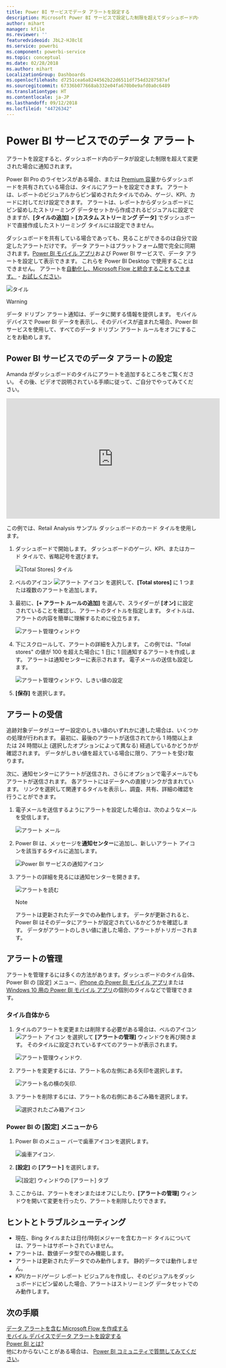 ```yaml
---
title: Power BI サービスでデータ アラートを設定する
description: Microsoft Power BI サービスで設定した制限を超えてダッシュボード内のデータが変更された場合に通知されるように、アラートを設定する方法について説明します。
author: mihart
manager: kfile
ms.reviewer: ''
featuredvideoid: JbL2-HJ8clE
ms.service: powerbi
ms.component: powerbi-service
ms.topic: conceptual
ms.date: 02/28/2018
ms.author: mihart
LocalizationGroup: Dashboards
ms.openlocfilehash: d7251cea6a8244562b22d6511df754d3287587af
ms.sourcegitcommit: 67336b077668ab332e04fa670b0e9afd0a0c6489
ms.translationtype: HT
ms.contentlocale: ja-JP
ms.lasthandoff: 09/12/2018
ms.locfileid: "44726342"
---
```

# <a name="data-alerts-in-power-bi-service"></a>Power BI サービスでのデータ アラート
アラートを設定すると、ダッシュボード内のデータが設定した制限を超えて変更された場合に通知されます。 

Power BI Pro のライセンスがある場合、または [Premium 容量](service-premium.md)からダッシュボードを共有されている場合は、タイルにアラートを設定できます。 アラートは、レポートのビジュアルからピン留めされたタイルでのみ、ゲージ、KPI、カードに対してだけ設定できます。 アラートは、レポートからダッシュボードにピン留めしたストリーミング データセットから作成されるビジュアルに設定できますが、**[タイルの追加]** > **[カスタム ストリーミング データ]** でダッシュボードで直接作成したストリーミング タイルには設定できません。 

ダッシュボードを共有している場合であっても、見ることができるのは自分で設定したアラートだけです。 データ アラートはプラットフォーム間で完全に同期されます。[Power BI モバイル アプリ](consumer/mobile/mobile-set-data-alerts-in-the-mobile-apps.md)および Power BI サービスで、データ アラートを設定して表示できます。 これらを Power BI Desktop で使用することはできません。 アラートを[自動化し、Microsoft Flow と統合することもできます。](https://flow.microsoft.com) - [お試しください](service-flow-integration.md)。

![タイル](media/service-set-data-alerts/powerbi-alert-types-new.png)

> [!WARNING]
> データ ドリブン アラート通知は、データに関する情報を提供します。 モバイル デバイスで Power BI データを表示し、そのデバイスが盗まれた場合、Power BI サービスを使用して、すべてのデータ ドリブン アラート ルールをオフにすることをお勧めします。
> 
> 

## <a name="set-data-alerts-in-power-bi-service"></a>Power BI サービスでのデータ アラートの設定
Amanda がダッシュボードのタイルにアラートを追加するところをご覧ください。 その後、ビデオで説明されている手順に従って、ご自分でやってみてください。

<iframe width="560" height="315" src="https://www.youtube.com/embed/JbL2-HJ8clE" frameborder="0" allowfullscreen></iframe>

この例では、Retail Analysis サンプル ダッシュボードのカード タイルを使用します。

1. ダッシュボードで開始します。 ダッシュボードのゲージ、KPI、またはカード タイルで、省略記号を選びます。
   
   ![[Total Stores] タイル](media/service-set-data-alerts/powerbi-card.png)
2. ベルのアイコン ![アラート アイコン](media/service-set-data-alerts/power-bi-bell-icon.png) を選択して、**[Total stores]** に 1 つまたは複数のアラートを追加します。
   
1. 最初に、**[+ アラート ルールの追加]** を選んで、スライダーが **[オン]** に設定されていることを確認し、アラートのタイトルを指定します。 タイトルは、アラートの内容を簡単に理解するために役立ちます。
   
   ![アラート管理ウィンドウ](media/service-set-data-alerts/powerbi-alert-title.png)
4. 下にスクロールして、アラートの詳細を入力します。  この例では、"Total stores" の値が 100 を超えた場合に 1 日に 1 回通知するアラートを作成します。 アラートは通知センターに表示されます。 電子メールの送信も設定します。
   
   ![アラート管理ウィンドウ、しきい値の設定](media/service-set-data-alerts/power-bi-set-alert-details.png)
5. **[保存]** を選択します。

## <a name="receiving-alerts"></a>アラートの受信
追跡対象データがユーザー設定のしきい値のいずれかに達した場合は、いくつかの処理が行われます。 最初に、最後のアラートが送信されてから 1 時間以上または 24 時間以上 (選択したオプションによって異なる) 経過しているかどうかが確認されます。 データがしきい値を超えている場合に限り、アラートを受け取ります。

次に、通知センターにアラートが送信され、さらにオプションで電子メールでもアラートが送信されます。 各アラートにはデータへの直接リンクが含まれています。 リンクを選択して関連するタイルを表示し、調査、共有、詳細の確認を行うことができます。  

1. 電子メールを送信するようにアラートを設定した場合は、次のようなメールを受信します。
   
   ![アラート メール](media/service-set-data-alerts/powerbi-alerts-email.png)
2. Power BI は、メッセージを**通知センター**に追加し、新しいアラート アイコンを該当するタイルに追加します。
   
   ![Power BI サービスの通知アイコン](media/service-set-data-alerts/powerbi-alert-notifications.png)
3. アラートの詳細を見るには通知センターを開きます。
   
    ![アラートを読む](media/service-set-data-alerts/powerbi-alert-notfication.png)
   
   > [!NOTE]
   > アラートは更新されたデータでのみ動作します。 データが更新されると、Power BI はそのデータにアラートが設定されているかどうかを確認します。 データがアラートのしきい値に達した場合、アラートがトリガーされます。
   > 
   > 

## <a name="managing-alerts"></a>アラートの管理
アラートを管理するには多くの方法があります。ダッシュボードのタイル自体、Power BI の [設定] メニュー、[iPhone の Power BI モバイル アプリ](consumer/mobile/mobile-set-data-alerts-in-the-mobile-apps.md)または[Windows 10 用の Power BI モバイル アプリ](consumer/mobile/mobile-set-data-alerts-in-the-mobile-apps.md)の個別のタイルなどで管理できます。

### <a name="from-the-tile-itself"></a>タイル自体から
1. タイルのアラートを変更または削除する必要がある場合は、ベルのアイコン ![アラート アイコン](media/service-set-data-alerts/power-bi-bell-icon.png) を選択して **[アラートの管理]** ウィンドウを再び開きます。 そのタイルに設定されているすべてのアラートが表示されます。
   
    ![アラート管理ウィンドウ](media/service-set-data-alerts/powerbi-see-alerts.png).
2. アラートを変更するには、アラート名の左側にある矢印を選択します。
   
    ![アラート名の横の矢印](media/service-set-data-alerts/powerbi-see-alerts-arrow.png).
3. アラートを削除するには、アラート名の右側にあるごみ箱を選択します。
   
      ![選択されたごみ箱アイコン](media/service-set-data-alerts/powerbi-see-alerts-delete.png)

### <a name="from-the-power-bi-settings-menu"></a>Power BI の [設定] メニューから
1. Power BI のメニュー バーで歯車アイコンを選択します。
   
    ![歯車アイコン](media/service-set-data-alerts/powerbi-gear-icon.png).
2. **[設定]** の **[アラート]** を選択します。
   
    ![[設定] ウィンドウの [アラート] タブ](media/service-set-data-alerts/powerbi-alert-settings.png)
3. ここからは、アラートをオンまたはオフにしたり、**[アラートの管理]** ウィンドウを開いて変更を行ったり、アラートを削除したりできます。

## <a name="tips-and-troubleshooting"></a>ヒントとトラブルシューティング
* 現在、Bing タイルまたは日付/時刻メジャーを含むカード タイルについては、アラートはサポートされていません。
* アラートは、数値データ型でのみ機能します。
* アラートは更新されたデータでのみ動作します。 静的データでは動作しません。
* KPI/カード/ゲージ レポート ビジュアルを作成し、そのビジュアルをダッシュボードにピン留めした場合、アラートはストリーミング データセットでのみ動作します。

## <a name="next-steps"></a>次の手順
[データ アラートを含む Microsoft Flow を作成する](service-flow-integration.md)    
[モバイル デバイスでデータ アラートを設定する](consumer/mobile/mobile-set-data-alerts-in-the-mobile-apps.md)    
[Power BI とは?](power-bi-overview.md)    
他にわからないことがある場合は、 [Power BI コミュニティで質問してみてください](http://community.powerbi.com/)。

